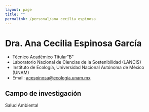 ```yaml
---
layout: page
title: ""
permalink: /personal/ana_cecilia_espinosa
---
```


# Dra. Ana Cecilia Espinosa García

- Técnico Académico Titular"B"
- Laboratorio Nacional de Ciencias de la Sostenibilidad (LANCIS)
- Instituto de Ecología, Universidad Nacional Autónoma de México (UNAM)
- Email: acespinosa@ecologia.unam.mx



## Campo de investigación

Salud Ambiental
